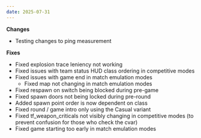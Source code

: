 ```yaml
---
date: 2025-07-31
---
```


**Changes**

* Testing changes to ping measurement

**Fixes**

* Fixed explosion trace leniency not working
* Fixed issues with team status HUD class ordering in competitive modes
* Fixed issues with game end in match emulation modes
  * Fixed map not changing in match emulation modes
* Fixed respawn on switch being blocked during pre-game
* Fixed spawn doors not being locked during pre-round
* Added spawn point order is now dependent on class
* Fixed round / game intro only using the Casual variant
* Fixed tf_weapon_criticals not visibly changing in competitive modes (to prevent confusion for those who check the cvar)
* Fixed game starting too early in match emulation modes